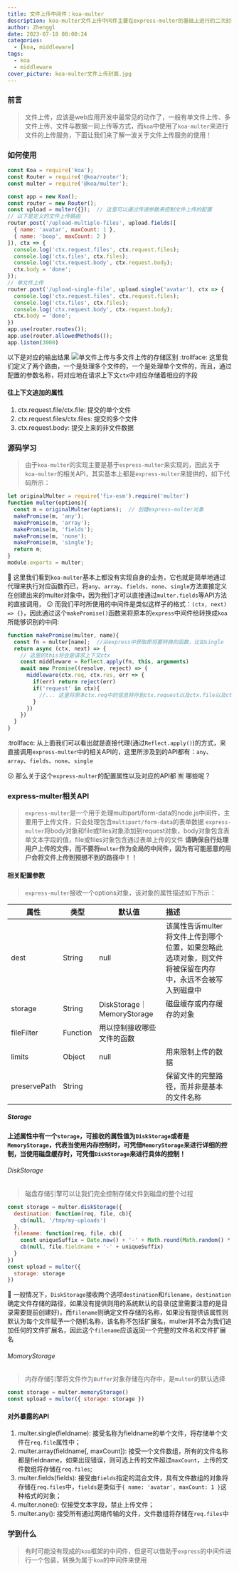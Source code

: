 ```yaml
---
title: 文件上传中间件：koa-multer
description: koa-multer文件上传中间件主要在express-multer的基础上进行的二次封装，本文从具体如何使用koa-multer，了解关于koa-multer是如何封装express的中间件，以及了解关于express-multer文件上传中间件的相关配置以及对应的使用方式，体验官方readme.md文档所没有提及到的相关API，体验更多的文件上传功能！
author: Zhenggl
date: 2023-07-18 08:00:24
categories:
  - [koa, middleware]
tags:
  - koa
  - middleware
cover_picture: koa-multer文件上传封面.jpg
---
```


### 前言
> 文件上传，应该是web应用开发中最常见的动作了，一般有单文件上传、多文件上传、文件与数据一同上传等方式，而`koa`中使用了`koa-multer`来进行文件的上传服务，下面让我们来了解一波关于文件上传服务的使用！

### 如何使用
```javascript
const Koa = require('koa');
const Router = require('@koa/router');
const multer = require('@koa/multer');

const app = new Koa();
const router = new Router();
const upload = multer({});  // 这里可以通过传递参数来控制文件上传的配置
// 以下是定义的文件上传路由
router.post('/upload-multiple-files', upload.fields([
  { name: 'avatar', maxCount: 1 },
  { name: 'boop', maxCount: 2 }
]), ctx => {
  console.log('ctx.request.files', ctx.request.files);
  console.log('ctx.files', ctx.files);
  console.log('ctx.request.body', ctx.request.body);
  ctx.body = 'done';
});
// 单文件上传
router.post('/upload-single-file', upload.single('avatar'), ctx => {
  console.log('ctx.request.files', ctx.request.files);
  console.log('ctx.files', ctx.files);
  console.log('ctx.request.body', ctx.request.body);
  ctx.body = 'done';
})
app.use(router.routes());
app.use(router.allowedMethods());
app.listen(3000)
```
以下是对应的输出结果
![单文件上传与多文件上传的存储区别](单文件上传与多文件上传的存储区别.jpg)
:trollface: 这里我们定义了两个路由，一个是处理多个文件的，一个是处理单个文件的，而且，通过配置的参数名称，将对应地在请求上下文`ctx`中对应存储着相应的字段

#### 往上下文追加的属性
1. ctx.request.file/ctx.file: 提交的单个文件
2. ctx.request.files/ctx.files: 提交的多个文件
3. ctx.request.body: 提交上来的非文件数据

### 源码学习
> 由于`koa-multer`的实现主要是基于`espress-multer`来实现的，因此关于`koa-multer`的相关API，其实基本上都是`express-multer`来提供的，如下代码所示：
```javascript
let originalMulter = require('fix-esm').require('multer')
function multer(options){
  const m = originalMulter(options);  // 创建express-multer对象
  makePromise(m, 'any');
  makePromise(m, 'array');
  makePromise(m, 'fields');
  makePromise(m, 'none');
  makePromise(m, 'single');
  return m;
}
module.exports = multer;
```
:stars: 这里我们看到`koa-multer`基本上都没有实现自身的业务，它也就是简单地通过代理来执行对应函数而已，将`any`、`array`、`fields`、`none`、`single`方法直接定义在创建出来的multer对象中，因为我们才可以直接通过`multer.fields`等API方法的直接调用， :confused: 而我们平时所使用的中间件是类似这样子的格式：`(ctx, next) => {}`，因此通过这个`makePromise()`函数来将原本的`express`中间件给转换成`koa`所能够识别的中间:
```javascript
function makePromise(multer, name){
  const fn = multer[name];  //从express中获取即将要转换的函数，比如single
  return async (ctx, next) => {
    // 这里的this将会是请求上下文ctx
    const middleware = Reflect.apply(fn, this, arguments)
    await new Promise((resolve, reject) => {
      middleware(ctx.req, ctx.res, err => {
        if(err) return reject(err)
        if('request' in ctx){
          //... 这里将原本ctx.req中的信息转存到ctx.request以及ctx.file以及ctx.request.file(s)
        }
      })
    })
  }
}
```
:trollface: 从上面我们可以看出就是直接代理(通过`Reflect.apply()`)的方式，来直接调用`express-multer`中的相关API的，这里所涉及到的API都有：`any`、`array`、`fields`、`none`、`single`

:confused: 那么关于这个`express-multer`的配置属性以及对应的API都 :u6709: 哪些呢？

### express-multer相关API
> `express-multer`是一个用于处理multipart/form-data的node.js中间件，主要用于上传文件，只会处理包含`multipart/form-data`的表单数据
> `express-multer`将body对象和file或files对象添加到request对象，body对象包含表单文本字段的值，file或files对象包含通过表单上传的文件
> **请确保自行处理用户上传的文件，而不要将`multer`作为全局的中间件，因为有可能恶意的用户会将文件上传到预想不到的路径中！！**

#### 相关配置参数
> `express-multer`接收一个options对象，该对象的属性描述如下所示：

| 属性 | 类型 | 默认值 | 描述 |
|---|---|---|:---|
| dest | String | null | 该属性告诉multer将文件上传到哪个位置，如果忽略此选项对象，则文件将被保留在内存中，永远不会被写入到磁盘中 |
| storage | String | DiskStorage｜MemoryStorage | 磁盘缓存或内存缓存的对象 |
| fileFilter | Function | 用以控制接收哪些文件的函数 |  |
| limits | Object | null | 用来限制上传的数据 |
| preservePath | String |  | 保留文件的完整路径，而并非是基本的文件名称 |

##### Storage
**上述属性中有一个`storage`，可接收的属性值为`DiskStorage`或者是`MemoryStorage`，代表当使用内存控制时，可凭借`MemoryStorage`来进行详细的控制，当使用磁盘缓存时，可凭借`DiskStorage`来进行具体的控制！**

###### DiskStorage
> 磁盘存储引擎可以让我们完全控制存储文件到磁盘的整个过程
```javascript
const storage = multer.diskStorage({
  destination: function(req, file, cb){
    cb(null, '/tmp/my-uploads')
  },
  filename: function(req, file, cb){
    const uniqueSuffix = Date.now() + '-' + Math.round(Math.random() * 1E9)
    cb(null, file.fieldname + '-' + uniqueSuffix)
  }
})
const upload = multer({
  storage: storage
})
```
:stars: 一般情况下，`DiskStorage`接收两个选项`destination`和`filename`，`destination`确定文件存储的路径，如果没有提供则用的系统默认的目录(这里需要注意的是目录需要提前创建好)，而`filename`则确定文件存储的名称，如果没有提供该属性则默认为每个文件赋予一个随机名称，该名称不包括扩展名，multer并不会为我们追加任何的文件扩展名，因此这个`filename`应该返回一个完整的文件名和文件扩展名

###### MomoryStorage
> 内存存储引擎将文件作为`Buffer`对象存储在内存中，是`multer`的默认选择
```javascript
const storage = multer.memoryStorage()
const upload = multer({ storage: storage })
```

#### 对外暴露的API
1. multer.single(fieldname): 接受名称为fieldname的单个文件，将存储单个文件在`req.file`属性中；
2. multer.array(fieldname[, maxCount]): 接受一个文件数组，所有的文件名称都是fieldname，如果出现错误，则可选上传的文件超过`maxCount`，上传的文件数组将存储在`req.files`;
3. multer.fields(fields): 接受由`fields`指定的混合文件，具有文件数组的对象将存储在`req.files`中，`fields`是类似于`{ name: 'avatar', maxCount: 1 }`这种格式的对象；
4. multer.none(): 仅接受文本字段，禁止上传文件；
5. multer.any(): 接受所有通过网络传输的文件，文件数组将存储在`req.files`中

### 学到什么
> 有时可能没有现成的`koa`框架的中间件，但是可以借助于`express`的中间件进行一个包装，转换为属于`koa`的中间件来使用